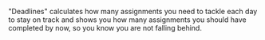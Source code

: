"Deadlines" calculates how many assignments you need to tackle each day to stay on track and shows you 
how many assignments you should have completed by now, so you know you are not falling behind.
